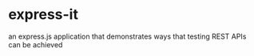 # express-it
an express.js application that demonstrates ways that testing REST APIs can be achieved
